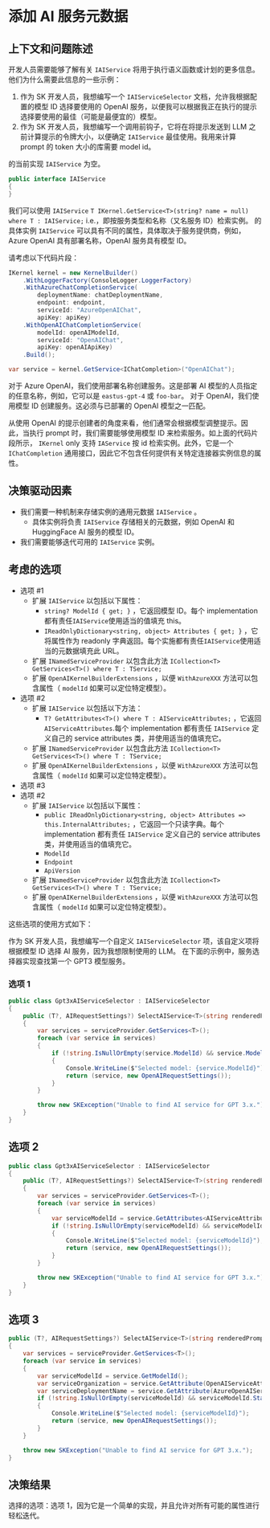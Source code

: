 # 添加 AI 服务元数据

## 上下文和问题陈述

开发人员需要能够了解有关 `IAIService` 将用于执行语义函数或计划的更多信息。
他们为什么需要此信息的一些示例：

1. 作为 SK 开发人员，我想编写一个 `IAIServiceSelector` 文档，允许我根据配置的模型 ID 选择要使用的 OpenAI 服务，以便我可以根据我正在执行的提示选择要使用的最佳（可能是最便宜的）模型。
2. 作为 SK 开发人员，我想编写一个调用前钩子，它将在将提示发送到 LLM 之前计算提示的令牌大小，以便确定 `IAIService` 最佳使用。我用来计算 prompt 的 token 大小的库需要 model id。

的当前实现 `IAIService` 为空。

```csharp
public interface IAIService
{
}
```

我们可以使用 `IAIService` `T IKernel.GetService<T>(string? name = null) where T : IAIService;` i.e.，即按服务类型和名称（又名服务 ID）检索实例。
的具体实例 `IAIService` 可以具有不同的属性，具体取决于服务提供商，例如，Azure OpenAI 具有部署名称，OpenAI 服务具有模型 ID。

请考虑以下代码片段：

```csharp
IKernel kernel = new KernelBuilder()
    .WithLoggerFactory(ConsoleLogger.LoggerFactory)
    .WithAzureChatCompletionService(
        deploymentName: chatDeploymentName,
        endpoint: endpoint,
        serviceId: "AzureOpenAIChat",
        apiKey: apiKey)
    .WithOpenAIChatCompletionService(
        modelId: openAIModelId,
        serviceId: "OpenAIChat",
        apiKey: openAIApiKey)
    .Build();

var service = kernel.GetService<IChatCompletion>("OpenAIChat");
```

对于 Azure OpenAI，我们使用部署名称创建服务。这是部署 AI 模型的人员指定的任意名称，例如，它可以是 `eastus-gpt-4` 或 `foo-bar`。
对于 OpenAI，我们使用模型 ID 创建服务。这必须与已部署的 OpenAI 模型之一匹配。

从使用 OpenAI 的提示创建者的角度来看，他们通常会根据模型调整提示。因此，当执行 prompt 时，我们需要能够使用模型 ID 来检索服务。如上面的代码片段所示， `IKernel` only 支持 `IAService` 按 id 检索实例。此外，它是一个 `IChatCompletion` 通用接口，因此它不包含任何提供有关特定连接器实例信息的属性。

## 决策驱动因素

* 我们需要一种机制来存储实例的通用元数据 `IAIService` 。
  * 具体实例将负责 `IAIService` 存储相关的元数据，例如 OpenAI 和 HuggingFace AI 服务的模型 ID。
* 我们需要能够迭代可用的 `IAIService` 实例。

## 考虑的选项

* 选项 #1
  * 扩展 `IAIService` 以包括以下属性：
    * `string? ModelId { get; }` ，它返回模型 ID。每个  implementation 都有责任`IAIService`使用适当的值填充 this。
    * `IReadOnlyDictionary<string, object> Attributes { get; }` ，它将属性作为 readonly 字典返回。每个实施都有责任`IAIService`使用适当的元数据填充此 URL。
  * 扩展 `INamedServiceProvider` 以包含此方法 `ICollection<T> GetServices<T>() where T : TService;`
  * 扩展 `OpenAIKernelBuilderExtensions` ，以便 `WithAzureXXX` 方法可以包含属性（ `modelId` 如果可以定位特定模型）。
* 选项 #2
  * 扩展 `IAIService` 以包括以下方法：
    * `T? GetAttributes<T>() where T : AIServiceAttributes;` ，它返回 `AIServiceAttributes`.每个 implementation 都有责任 `IAIService` 定义自己的 service attributes 类，并使用适当的值填充它。
  * 扩展 `INamedServiceProvider` 以包含此方法 `ICollection<T> GetServices<T>() where T : TService;`
  * 扩展 `OpenAIKernelBuilderExtensions` ，以便 `WithAzureXXX` 方法可以包含属性（ `modelId` 如果可以定位特定模型）。
* 选项 #3
* 选项 #2
  * 扩展 `IAIService` 以包括以下属性：
    * `public IReadOnlyDictionary<string, object> Attributes => this.InternalAttributes;` ，它返回一个只读字典。每个 implementation 都有责任 `IAIService` 定义自己的 service attributes 类，并使用适当的值填充它。
    * `ModelId`
    * `Endpoint`
    * `ApiVersion`
  * 扩展 `INamedServiceProvider` 以包含此方法 `ICollection<T> GetServices<T>() where T : TService;`
  * 扩展 `OpenAIKernelBuilderExtensions` ，以便 `WithAzureXXX` 方法可以包含属性（ `modelId` 如果可以定位特定模型）。

这些选项的使用方式如下：

作为 SK 开发人员，我想编写一个自定义 `IAIServiceSelector` 项，该自定义项将根据模型 ID 选择 AI 服务，因为我想限制使用的 LLM。
在下面的示例中，服务选择器实现查找第一个 GPT3 模型服务。

### 选项 1

``` csharp
public class Gpt3xAIServiceSelector : IAIServiceSelector
{
    public (T?, AIRequestSettings?) SelectAIService<T>(string renderedPrompt, IAIServiceProvider serviceProvider, IReadOnlyList<AIRequestSettings>? modelSettings) where T : IAIService
    {
        var services = serviceProvider.GetServices<T>();
        foreach (var service in services)
        {
            if (!string.IsNullOrEmpty(service.ModelId) && service.ModelId.StartsWith("gpt-3", StringComparison.OrdinalIgnoreCase))
            {
                Console.WriteLine($"Selected model: {service.ModelId}");
                return (service, new OpenAIRequestSettings());
            }
        }

        throw new SKException("Unable to find AI service for GPT 3.x.");
    }
}
```

## 选项 2

``` csharp
public class Gpt3xAIServiceSelector : IAIServiceSelector
{
    public (T?, AIRequestSettings?) SelectAIService<T>(string renderedPrompt, IAIServiceProvider serviceProvider, IReadOnlyList<AIRequestSettings>? modelSettings) where T : IAIService
    {
        var services = serviceProvider.GetServices<T>();
        foreach (var service in services)
        {
            var serviceModelId = service.GetAttributes<AIServiceAttributes>()?.ModelId;
            if (!string.IsNullOrEmpty(serviceModelId) && serviceModelId.StartsWith("gpt-3", StringComparison.OrdinalIgnoreCase))
            {
                Console.WriteLine($"Selected model: {serviceModelId}");
                return (service, new OpenAIRequestSettings());
            }
        }

        throw new SKException("Unable to find AI service for GPT 3.x.");
    }
}
```

## 选项 3

```csharp
public (T?, AIRequestSettings?) SelectAIService<T>(string renderedPrompt, IAIServiceProvider serviceProvider, IReadOnlyList<AIRequestSettings>? modelSettings) where T : IAIService
{
    var services = serviceProvider.GetServices<T>();
    foreach (var service in services)
    {
        var serviceModelId = service.GetModelId();
        var serviceOrganization = service.GetAttribute(OpenAIServiceAttributes.OrganizationKey);
        var serviceDeploymentName = service.GetAttribute(AzureOpenAIServiceAttributes.DeploymentNameKey);
        if (!string.IsNullOrEmpty(serviceModelId) && serviceModelId.StartsWith("gpt-3", StringComparison.OrdinalIgnoreCase))
        {
            Console.WriteLine($"Selected model: {serviceModelId}");
            return (service, new OpenAIRequestSettings());
        }
    }

    throw new SKException("Unable to find AI service for GPT 3.x.");
}
```

## 决策结果

选择的选项：选项 1，因为它是一个简单的实现，并且允许对所有可能的属性进行轻松迭代。
